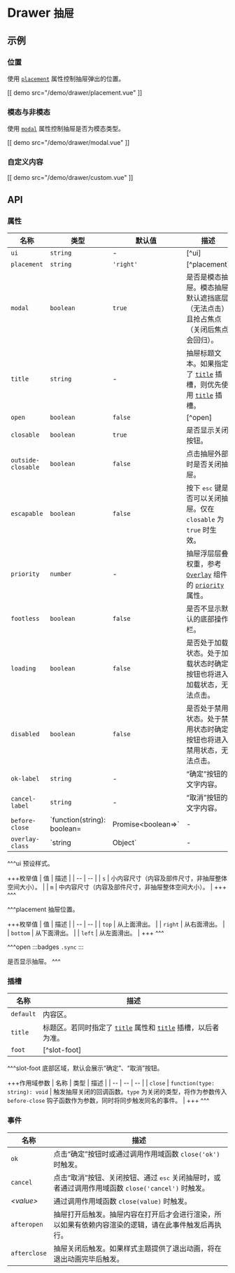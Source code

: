 # Drawer <small>抽屉</small>

## 示例

### 位置

使用 [`placement`](#props-placement) 属性控制抽屉弹出的位置。

[[ demo src="/demo/drawer/placement.vue" ]]

### 模态与非模态

使用 [`modal`](#props-modal) 属性控制抽屉是否为模态类型。

[[ demo src="/demo/drawer/modal.vue" ]]

### 自定义内容

[[ demo src="/demo/drawer/custom.vue" ]]

## API

### 属性

| 名称 | 类型 | 默认值 | 描述 |
| -- | -- | -- | -- |
| ``ui`` | `string` | - | [^ui] |
| ``placement`` | `string` | `'right'` | [^placement] |
| ``modal`` | `boolean` | `true` | 是否是模态抽屉。模态抽屉默认遮挡底层（无法点击）且抢占焦点（关闭后焦点会回归）。 |
| ``title`` | `string` | - | 抽屉标题文本。如果指定了 [`title`](#slots-title) 插槽，则优先使用 [`title`](#slots-title) 插槽。 |
| ``open`` | `boolean` | `false` | [^open] |
| ``closable`` | `boolean` | `true` | 是否显示关闭按钮。 |
| ``outside-closable`` | `boolean` | `false` | 点击抽屉外部时是否关闭抽屉。 |
| ``escapable`` | `boolean` | `false` | 按下 <kbd>esc</kbd> 键是否可以关闭抽屉。仅在 `closable` 为 `true` 时生效。 |
| ``priority`` | `number` | - | 抽屉浮层层叠权重，参考 [`Overlay`](./overlay) 组件的 [`priority`](./overlay#props-priority) 属性。 |
| ``footless`` | `boolean` | `false` | 是否不显示默认的底部操作栏。 |
| ``loading`` | `boolean` | `false` | 是否处于加载状态。处于加载状态时确定按钮也将进入加载状态，无法点击。 |
| ``disabled`` | `boolean` | `false` | 是否处于禁用状态。处于禁用状态时确定按钮也将进入禁用状态，无法点击。 |
| ``ok-label`` | `string` | - | “确定”按钮的文字内容。 |
| ``cancel-label`` | `string` | - | “取消”按钮的文字内容。 |
| ``before-close`` | `function(string): boolean=|Promise<boolean=>` | - | 在将触发关闭的操作发生后执行，参考 [`Dialog`](./dialog) 组件的 [`before-close`](./dialog#props-before-close) 属性。 |
| ``overlay-class`` | `string | Object` | - | 抽屉浮层根元素类名，参考 [`Overlay`](./overlay) 组件的 [`overlay-class`](./overlay#props-overlay-class) 属性。 |

^^^ui
预设样式。

+++枚举值
| 值 | 描述 |
| -- | -- |
| `s` | 小内容尺寸（内容及部件尺寸，非抽屉整体空间大小）。 |
| `m` | 中内容尺寸（内容及部件尺寸，非抽屉整体空间大小）。 |
+++
^^^

^^^placement
抽屉位置。

+++枚举值
| 值 | 描述 |
| -- | -- |
| `top` | 从上面滑出。 |
| `right` | 从右面滑出。 |
| `bottom` | 从下面滑出。 |
| `left` | 从左面滑出。 |
+++
^^^


^^^open
:::badges
`.sync`
:::

是否显示抽屉。
^^^

### 插槽

| 名称 | 描述 |
| -- | -- |
| ``default`` | 内容区。 |
| ``title`` | 标题区。若同时指定了 [`title`](#props-title) 属性和 [`title`](#slots-title) 插槽，以后者为准。 |
| ``foot`` | [^slot-foot] |

^^^slot-foot
底部区域，默认会展示“确定”、“取消”按钮。

+++作用域参数
| 名称 | 类型 | 描述 |
| -- | -- | -- |
| `close` | `function(type: string): void` | 触发抽屉关闭的回调函数。`type` 为关闭的类型，将作为参数传入 `before-close` 钩子函数作为参数，同时将同步触发同名的事件。 |
+++
^^^

### 事件

| 名称 | 描述 |
| -- | -- |
| ``ok`` | 点击“确定”按钮时或通过调用作用域函数 `close('ok')` 时触发。 |
| ``cancel`` | 点击“取消”按钮、关闭按钮、通过 <kbd>esc</kbd> 关闭抽屉时，或者通过调用作用域函数 `close('cancel')` 时触发。 |
| <var>&lt;value&gt;</var> | 通过调用作用域函数 `close(value)` 时触发。 |
| ``afteropen`` | 抽屉打开后触发。抽屉内容在打开后才会进行渲染，所以如果有依赖内容渲染的逻辑，请在此事件触发后再执行。 |
| ``afterclose`` | 抽屉关闭后触发。如果样式主题提供了退出动画，将在退出动画完毕后触发。 |
